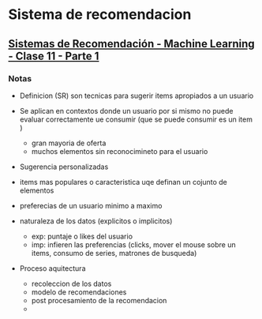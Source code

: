 # Sistema de recomendacion


## [Sistemas de Recomendación - Machine Learning - Clase 11 - Parte 1](https://www.youtube.com/watch?v=9KWVIZJfm8Q)

### Notas
+ Definicion (SR) son tecnicas para sugerir items apropiados a un usuario
+ Se aplican en contextos donde un usuario por si mismo no puede evaluar correctamente ue consumir (que se puede consumir es un item )
    - gran mayoria de oferta
    - muchos elementos sin reconocimineto para el usuario
+ Sugerencia personalizadas
+ items mas populares o caracteristica uqe definan un cojunto de elementos 
+ preferecias de un usuario minimo a maximo
+ naturaleza de los datos (explicitos o implicitos)
    - exp: puntaje o likes del usuario
    - imp: infieren las preferencias (clicks, mover el mouse sobre un items, consumo de series, matrones de busqueda)

+ Proceso aquitectura
    - recoleccion de los datos
    - modelo de recomendaciones
    - post procesamiento de la recomendacion
    -